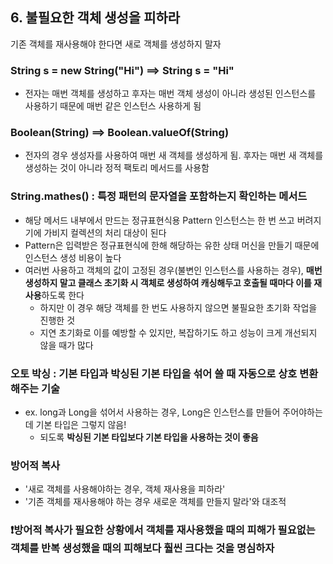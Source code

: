 ## 6. 불필요한 객체 생성을 피하라
기존 객체를 재사용해야 한다면 새로 객체를 생성하지 말자
### String s = new String("Hi") ==> String s = "Hi"
* 전자는 매번 객체를 생성하고 후자는 매번 객체 생성이 아니라 생성된 인스턴스를 사용하기 때문에 매번 같은 인스턴스 사용하게 됨
### Boolean(String) ==> Boolean.valueOf(String)
* 전자의 경우 생성자를 사용하여 매번 새 객체를 생성하게 됨. 후자는 매번 새 객체를 생성하는 것이 아니라 정적 팩토리 메서드를 사용함
### String.mathes() : 특정 패턴의 문자열을 포함하는지 확인하는 메서드
* 해당 메서드 내부에서 만드는 정규표현식용 Pattern 인스턴스는 한 번 쓰고 버려지기에 가비지 컬렉션의 처리 대상이 된다
* Pattern은 입력받은 정규표현식에 한해 해당하는 유한 상태 머신을 만들기 때문에 인스턴스 생성 비용이 높다
* 여러번 사용하고 객체의 값이 고정된 경우(불변인 인스턴스를 사용하는 경우), **매번 생성하지 말고 클래스 초기화 시 객체로 생성하여 캐싱해두고 호출될 때마다 이를 재사용**하도록 한다
    * 하지만 이 경우 해당 객체를 한 번도 사용하지 않으면 불필요한 초기화 작업을 진행한 것
    * 지연 초기화로 이를 예방할 수 있지만, 복잡하기도 하고 성능이 크게 개선되지 않을 때가 많다
### 오토 박싱 : 기본 타입과 박싱된 기본 타입을 섞어 쓸 때 자동으로 상호 변환해주는 기술
* ex. long과 Long을 섞어서 사용하는 경우, Long은 인스턴스를 만들어 주어야하는데 기본 타입은 그렇지 않음!
    * 되도록 **박싱된 기본 타입보다 기본 타입을 사용하는 것이 좋음**
### 방어적 복사
* '새로 객체를 사용해야하는 경우, 객체 재사용을 피하라'
* '기존 객체를 재사용해야 하는 경우 새로운 객체를 만들지 말라'와 대조적


### ❗방어적 복사가 필요한 상황에서 객체를 재사용했을 때의 피해가 필요없는 객체를 반복 생성했을 때의 피해보다 훨씬 크다는 것을 명심하자

